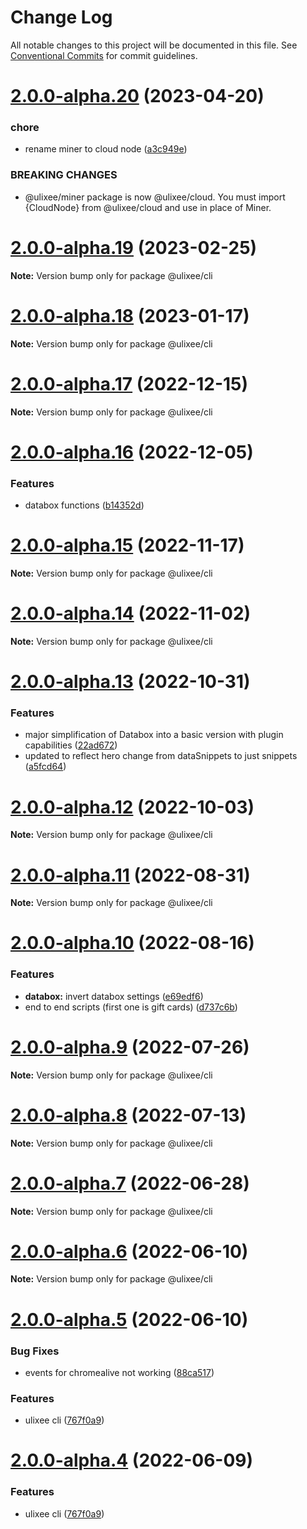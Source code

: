 # Change Log

All notable changes to this project will be documented in this file.
See [Conventional Commits](https://conventionalcommits.org) for commit guidelines.

# [2.0.0-alpha.20](https://github.com/ulixee/ulixee/compare/v2.0.0-alpha.19...v2.0.0-alpha.20) (2023-04-20)


### chore

* rename miner to cloud node ([a3c949e](https://github.com/ulixee/ulixee/commit/a3c949e4af806cc6a4acdd4b4b04305946add19b))


### BREAKING CHANGES

* @ulixee/miner package is now @ulixee/cloud.
You must import {CloudNode} from @ulixee/cloud and use in place of Miner.





# [2.0.0-alpha.19](https://github.com/ulixee/ulixee/compare/v2.0.0-alpha.17...v2.0.0-alpha.19) (2023-02-25)

**Note:** Version bump only for package @ulixee/cli





# [2.0.0-alpha.18](https://github.com/ulixee/ulixee/compare/v2.0.0-alpha.17...v2.0.0-alpha.18) (2023-01-17)

**Note:** Version bump only for package @ulixee/cli





# [2.0.0-alpha.17](https://github.com/ulixee/ulixee/compare/v2.0.0-alpha.16...v2.0.0-alpha.17) (2022-12-15)

**Note:** Version bump only for package @ulixee/cli





# [2.0.0-alpha.16](https://github.com/ulixee/ulixee/compare/v2.0.0-alpha.15...v2.0.0-alpha.16) (2022-12-05)


### Features

* databox functions ([b14352d](https://github.com/ulixee/ulixee/commit/b14352d8160de6667e05bdbf86b6b6df32d056e4))





# [2.0.0-alpha.15](https://github.com/ulixee/ulixee/compare/v2.0.0-alpha.14...v2.0.0-alpha.15) (2022-11-17)

**Note:** Version bump only for package @ulixee/cli





# [2.0.0-alpha.14](https://github.com/ulixee/ulixee/compare/v2.0.0-alpha.13...v2.0.0-alpha.14) (2022-11-02)

**Note:** Version bump only for package @ulixee/cli





# [2.0.0-alpha.13](https://github.com/ulixee/ulixee/compare/v2.0.0-alpha.12...v2.0.0-alpha.13) (2022-10-31)


### Features

* major simplification of Databox into a basic version with plugin capabilities ([22ad672](https://github.com/ulixee/ulixee/commit/22ad672e06135049ab82fc8b3af274d9e72c278a))
* updated to reflect hero change from dataSnippets to just snippets ([a5fcd64](https://github.com/ulixee/ulixee/commit/a5fcd64b0e2fbd4fec77a539b65e4382bc259001))





# [2.0.0-alpha.12](https://github.com/ulixee/ulixee/compare/v2.0.0-alpha.11...v2.0.0-alpha.12) (2022-10-03)

**Note:** Version bump only for package @ulixee/cli





# [2.0.0-alpha.11](https://github.com/ulixee/ulixee/compare/v2.0.0-alpha.10...v2.0.0-alpha.11) (2022-08-31)

**Note:** Version bump only for package @ulixee/cli





# [2.0.0-alpha.10](https://github.com/ulixee/ulixee/compare/v2.0.0-alpha.9...v2.0.0-alpha.10) (2022-08-16)


### Features

* **databox:** invert databox settings ([e69edf6](https://github.com/ulixee/ulixee/commit/e69edf63453fe2a670b542a7691f4b1cf4c1028c))
* end to end scripts (first one is gift cards) ([d737c6b](https://github.com/ulixee/ulixee/commit/d737c6b847ebb017ec1a766ab5d025153b17f331))





# [2.0.0-alpha.9](https://github.com/ulixee/ulixee/compare/v2.0.0-alpha.8...v2.0.0-alpha.9) (2022-07-26)

**Note:** Version bump only for package @ulixee/cli





# [2.0.0-alpha.8](https://github.com/ulixee/ulixee/compare/v2.0.0-alpha.7...v2.0.0-alpha.8) (2022-07-13)

**Note:** Version bump only for package @ulixee/cli





# [2.0.0-alpha.7](https://github.com/ulixee/ulixee/compare/v2.0.0-alpha.6...v2.0.0-alpha.7) (2022-06-28)

**Note:** Version bump only for package @ulixee/cli





# [2.0.0-alpha.6](https://github.com/ulixee/ulixee/compare/v2.0.0-alpha.5...v2.0.0-alpha.6) (2022-06-10)

**Note:** Version bump only for package @ulixee/cli





# [2.0.0-alpha.5](https://github.com/ulixee/ulixee/compare/v2.0.0-alpha.3...v2.0.0-alpha.5) (2022-06-10)


### Bug Fixes

* events for chromealive not working ([88ca517](https://github.com/ulixee/ulixee/commit/88ca517875062ef2975eb441e5f3aa9e6bf6b2e6))


### Features

* ulixee cli ([767f0a9](https://github.com/ulixee/ulixee/commit/767f0a955587755df2f6a2e7042092023e68f7c6))





# [2.0.0-alpha.4](https://github.com/ulixee/ulixee/compare/v2.0.0-alpha.3...v2.0.0-alpha.4) (2022-06-09)


### Features

* ulixee cli ([767f0a9](https://github.com/ulixee/ulixee/commit/767f0a955587755df2f6a2e7042092023e68f7c6))
